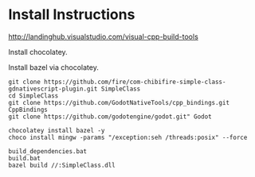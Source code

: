 # Install Instructions

http://landinghub.visualstudio.com/visual-cpp-build-tools

Install chocolatey.

Install bazel via chocolatey.

```
git clone https://github.com/fire/com-chibifire-simple-class-gdnativescript-plugin.git SimpleClass
cd SimpleClass
git clone https://github.com/GodotNativeTools/cpp_bindings.git CppBindings
git clone https://github.com/godotengine/godot.git" Godot
```

```
chocolatey install bazel -y
choco install mingw -params "/exception:seh /threads:posix" --force
```

```
build_dependencies.bat
build.bat
bazel build //:SimpleClass.dll
```

